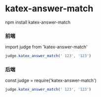 # katex-answer-match

npm install katex-answer-match

### 前端

import judge from 'katex-answer-match'

```javascript
judge.katex_answer_match(' 123', '123')
```


### 后端

const judge = require('katex-answer-match')

```javascript
judge.katex_answer_match(' 123', '123')
```